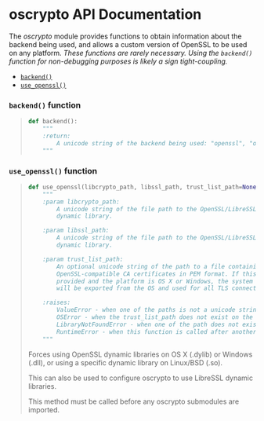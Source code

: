 # oscrypto API Documentation

The *oscrypto* module provides functions to obtain information about the
backend being used, and allows a custom version of OpenSSL to be used on any
platform. *These functions are rarely necessary. Using the `backend()` function
for non-debugging purposes is likely a sign tight-coupling.*

 - [`backend()`](#backend-function)
 - [`use_openssl()`](#use_openssl-function)

### `backend()` function

> ```python
> def backend():
>     """
>     :return:
>         A unicode string of the backend being used: "openssl", "osx", "win"
>     """
> ```

### `use_openssl()` function

> ```python
> def use_openssl(libcrypto_path, libssl_path, trust_list_path=None):
>     """
>     :param libcrypto_path:
>         A unicode string of the file path to the OpenSSL/LibreSSL libcrypto
>         dynamic library.
>
>     :param libssl_path:
>         A unicode string of the file path to the OpenSSL/LibreSSL libssl
>         dynamic library.
>
>     :param trust_list_path:
>         An optional unicode string of the path to a file containing
>         OpenSSL-compatible CA certificates in PEM format. If this is not
>         provided and the platform is OS X or Windows, the system trust roots
>         will be exported from the OS and used for all TLS connections.
>
>     :raises:
>         ValueError - when one of the paths is not a unicode string
>         OSError - when the trust_list_path does not exist on the filesystem
>         LibraryNotFoundError - when one of the path does not exist on the filesystem
>         RuntimeError - when this function is called after another part of oscrypto has been imported
>     """
> ```
>
> Forces using OpenSSL dynamic libraries on OS X (.dylib) or Windows (.dll),
> or using a specific dynamic library on Linux/BSD (.so).
>
> This can also be used to configure oscrypto to use LibreSSL dynamic
> libraries.
>
> This method must be called before any oscrypto submodules are imported.
